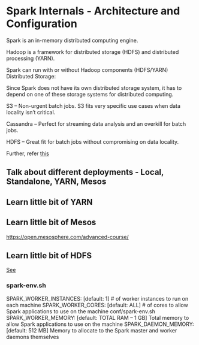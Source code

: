 # Spark Internals - Architecture and Configuration

Spark is an in-memory distributed computing engine.

Hadoop is a framework for distributed storage (HDFS) and distributed processing (YARN).

Spark can run with or without Hadoop components (HDFS/YARN)
Distributed Storage:

Since Spark does not have its own distributed storage system, it has to depend on one of these storage systems for distributed computing.

S3 – Non-urgent batch jobs. S3 fits very specific use cases when data locality isn’t critical.

Cassandra – Perfect for streaming data analysis and an overkill for batch jobs.

HDFS – Great fit for batch jobs without compromising on data locality.

Further, refer [this](https://stackoverflow.com/questions/28664834/which-cluster-type-should-i-choose-for-spark/34657719#34657719)

## Talk about different deployments - Local, Standalone, YARN, Mesos

## Learn little bit of YARN

## Learn little bit of Mesos

https://open.mesosphere.com/advanced-course/

## Learn little bit of HDFS
[See](https://hadoop.apache.org/docs/r1.2.1/hdfs_design.html)


### spark-env.sh

SPARK_WORKER_INSTANCES: [default: 1] # of worker instances to run on each machine
SPARK_WORKER_CORES: [default: ALL] # of cores to allow Spark applications to use on the machine
conf/spark-env.sh SPARK_WORKER_MEMORY: [default: TOTAL RAM – 1 GB] Total memory to allow Spark applications to use on the machine
SPARK_DAEMON_MEMORY: [default: 512 MB] Memory to allocate to the Spark master and worker daemons themselves
